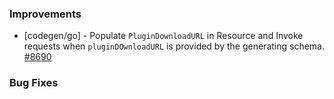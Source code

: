 ### Improvements

- [codegen/go] - Populate `PluginDownloadURL` in Resource and Invoke requests
  when `pluginDOwnloadURL` is provided by the generating schema.
  [#8690](https://github.com/pulumi/pulumi/pull/8690)

### Bug Fixes

